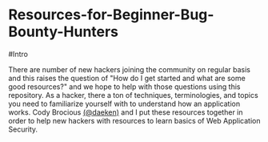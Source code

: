 # Resources-for-Beginner-Bug-Bounty-Hunters

#Intro

There are number of new hackers joining the community on regular basis and this raises the question of "How do I get started and what are some good resources?" and we hope to help with those questions using this repository. 
As a hacker, there a ton of techniques, terminologies, and topics you need to familiarize yourself with to understand how an application works. Cody Brocious [(@daeken)](http://twitter.com/daeken) and I put these resources together in order to help new hackers with resources to learn basics of Web Application Security. 
